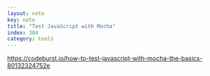 ```yaml
---
layout: note
key: note
title: "Test JavaScript with Mocha"
index: 304
category: tools
---
```

https://codeburst.io/how-to-test-javascript-with-mocha-the-basics-80132324752e
